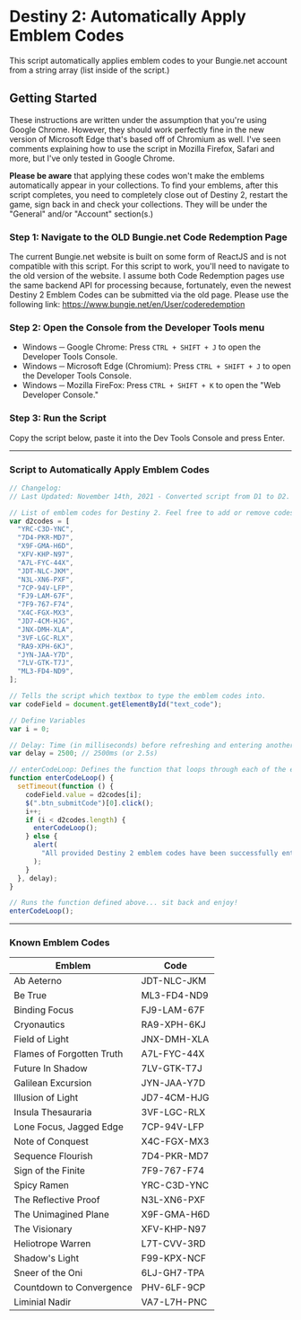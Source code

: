 # Destiny 2: Automatically Apply Emblem Codes
This script automatically applies emblem codes to your Bungie.net account from a string array (list inside of the script.) 

## Getting Started
These instructions are written under the assumption that you're using Google Chrome. However, they should work perfectly fine in the new version of Microsoft Edge that's based off of Chromium as well. I've seen comments explaining how to use the script in Mozilla Firefox, Safari and more, but I've only tested in Google Chrome.

**Please be aware** that applying these codes won't make the emblems automatically appear in your collections. To find your emblems, after this script completes, you need to completely close out of Destiny 2, restart the game, sign back in and check your collections. They will be under the "General" and/or "Account" section(s.)

### Step 1: Navigate to the OLD Bungie.net Code Redemption Page
The current Bungie.net website is built on some form of ReactJS and is not compatible with this script. For this script to work, you'll need to navigate to the old version of the website. I assume both Code Redemption pages use the same backend API for processing because, fortunately, even the newest Destiny 2 Emblem Codes can be submitted via the old page. Please use the following link: https://www.bungie.net/en/User/coderedemption

### Step 2: Open the Console from the Developer Tools menu
- Windows ─ Google Chrome: Press `CTRL + SHIFT + J` to open the Developer Tools Console.
- Windows ─ Microsoft Edge (Chromium): Press `CTRL + SHIFT + J` to open the Developer Tools Console.
- Windows ─ Mozilla FireFox: Press `CTRL + SHIFT + K` to open the "Web Developer Console."

### Step 3: Run the Script
Copy the script below, paste it into the Dev Tools Console and press Enter.

---

### Script to Automatically Apply Emblem Codes
```js
// Changelog:
// Last Updated: November 14th, 2021 - Converted script from D1 to D2. Added new "Be True" emblem code.

// List of emblem codes for Destiny 2. Feel free to add or remove codes as necessary.
var d2codes = [
  "YRC-C3D-YNC",
  "7D4-PKR-MD7",
  "X9F-GMA-H6D",
  "XFV-KHP-N97",
  "A7L-FYC-44X",
  "JDT-NLC-JKM",
  "N3L-XN6-PXF",
  "7CP-94V-LFP",
  "FJ9-LAM-67F",
  "7F9-767-F74",
  "X4C-FGX-MX3",
  "JD7-4CM-HJG",
  "JNX-DMH-XLA",
  "3VF-LGC-RLX",
  "RA9-XPH-6KJ",
  "JYN-JAA-Y7D",
  "7LV-GTK-T7J",
  "ML3-FD4-ND9",
];

// Tells the script which textbox to type the emblem codes into.
var codeField = document.getElementById("text_code");

// Define Variables
var i = 0;

// Delay: Time (in milliseconds) before refreshing and entering another code. Feel free to increase this delay if you have slow internet, a slow PC, or are just experiencing problems with the script in general.
var delay = 2500; // 2500ms (or 2.5s)

// enterCodeLoop: Defines the function that loops through each of the emblem codes listed above, enters the code into the textbox specified above, "clicks" the submit button, waits the specified delay time (default is 2500ms), then repeats the process until there are no more emblem codes.
function enterCodeLoop() {
  setTimeout(function () {
    codeField.value = d2codes[i];
    $(".btn_submitCode")[0].click();
    i++;
    if (i < d2codes.length) {
      enterCodeLoop();
    } else {
      alert(
        "All provided Destiny 2 emblem codes have been successfully entered!"
      );
    }
  }, delay);
}

// Runs the function defined above... sit back and enjoy!
enterCodeLoop();

```

---

### Known Emblem Codes
|Emblem                   |Code       |
|-------------------------|-----------|
|Ab Aeterno               |JDT-NLC-JKM|
|Be True                  |ML3-FD4-ND9|
|Binding Focus            |FJ9-LAM-67F|
|Cryonautics              |RA9-XPH-6KJ|
|Field of Light           |JNX-DMH-XLA|
|Flames of Forgotten Truth|A7L-FYC-44X|
|Future In Shadow         |7LV-GTK-T7J|
|Galilean Excursion       |JYN-JAA-Y7D|
|Illusion of Light        |JD7-4CM-HJG|
|Insula Thesauraria       |3VF-LGC-RLX|
|Lone Focus, Jagged Edge |7CP-94V-LFP|
|Note of Conquest         |X4C-FGX-MX3|
|Sequence Flourish        |7D4-PKR-MD7|
|Sign of the Finite       |7F9-767-F74|
|Spicy Ramen              |YRC-C3D-YNC|
|The Reflective Proof     |N3L-XN6-PXF|
|The Unimagined Plane     |X9F-GMA-H6D|
|The Visionary            |XFV-KHP-N97|
|Heliotrope Warren |L7T-CVV-3RD|
|Shadow's Light |F99-KPX-NCF|
|Sneer of the Oni |6LJ-GH7-TPA|
|Countdown to Convergence |PHV-6LF-9CP|
|Liminial Nadir |VA7-L7H-PNC|
